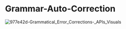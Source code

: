 # Grammar-Auto-Correction

![977e42d-Grammatical_Error_Corrections-_APIs_Visuals](https://github.com/FadyAwad/Grammar-Auto-Correction/assets/103905338/27590703-5b3c-404d-8865-fc101b681d0e)
